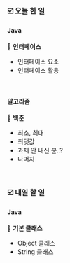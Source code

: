 ### ☑️  오늘 한 일
#### Java
<strong>📌 인터페이스</strong>
  - 인터페이스 요소
  - 인터페이스 활용

<br>

#### 알고리즘
<strong>🥉 백준</strong>
  - 최소, 최대
  - 최댓값
  - 과제 안 내신 분..?
  - 나머지

<br>

### ☑️  내일 할 일
#### Java
<strong>📌 기본 클래스</strong>
  - Object 클래스
  - String 클래스